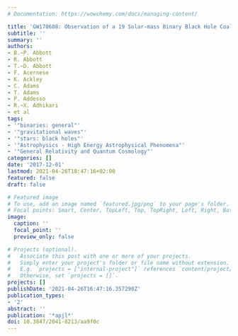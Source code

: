 ```yaml
---
# Documentation: https://wowchemy.com/docs/managing-content/

title: 'GW170608: Observation of a 19 Solar-mass Binary Black Hole Coalescence'
subtitle: ''
summary: ''
authors:
- B.~P. Abbott
- R. Abbott
- T.~D. Abbott
- F. Acernese
- K. Ackley
- C. Adams
- T. Adams
- P. Addesso
- R.~X. Adhikari
- et al
tags:
- '"binaries: general"'
- '"gravitational waves"'
- '"stars: black holes"'
- '"Astrophysics - High Energy Astrophysical Phenomena"'
- '"General Relativity and Quantum Cosmology"'
categories: []
date: '2017-12-01'
lastmod: 2021-04-26T18:47:16+02:00
featured: false
draft: false

# Featured image
# To use, add an image named `featured.jpg/png` to your page's folder.
# Focal points: Smart, Center, TopLeft, Top, TopRight, Left, Right, BottomLeft, Bottom, BottomRight.
image:
  caption: ''
  focal_point: ''
  preview_only: false

# Projects (optional).
#   Associate this post with one or more of your projects.
#   Simply enter your project's folder or file name without extension.
#   E.g. `projects = ["internal-project"]` references `content/project/deep-learning/index.md`.
#   Otherwise, set `projects = []`.
projects: []
publishDate: '2021-04-26T16:47:16.357290Z'
publication_types:
- '2'
abstract: ''
publication: '*apjl*'
doi: 10.3847/2041-8213/aa9f0c
---
```

